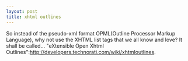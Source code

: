 ```yaml
--- 
layout: post
title: xhtml outlines
---
```

So instead of the pseudo-xml format OPML(Outline Processor Markup Language), why not use the XHTML list tags that we all know and love?  It shall be called... "eXtensible Open Xhtml Outlines":http://developers.technorati.com/wiki/xhtmloutlines.  
